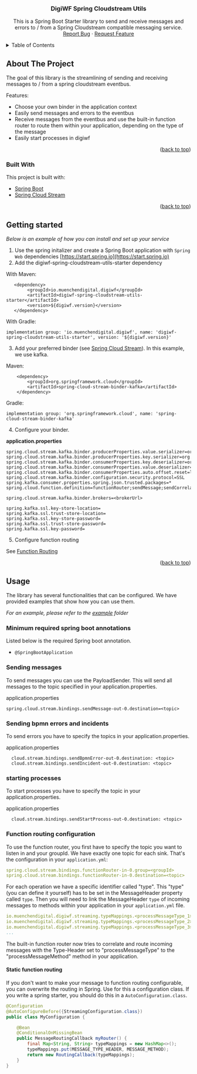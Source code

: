 <div id="top"></div>

<!-- PROJECT LOGO -->
<br />
<div align="center">

<h3 align="center">DigiWF Spring Cloudstream Utils</h3>

  <p align="center">
    This is a Spring Boot Starter library to send and receive messages and errors to / from a Spring Cloudstream compatible
messaging service.
    <a href="https://github.com/it-at-m/digiwf-spring-cloudstream-utils/issues">Report Bug</a>
    ·
    <a href="https://github.com/it-at-m/digiwf-spring-cloudstream-utils/issues">Request Feature</a>
  </p>
</div>



<!-- TABLE OF CONTENTS -->
<details>
  <summary>Table of Contents</summary>
  <ol>
    <li>
      <a href="#about-the-project">About The Project</a>
      <ul>
        <li><a href="#built-with">Built With</a></li>
      </ul>
    </li>
    <li>
      <a href="#getting-started">Getting Started</a>
    </li>
    <li>
      <a href="#usage">Usage</a>
      <ul>
        <li><a href="#minimum-required-spring-boot-annotations">Minimum required spring boot annotations</a></li>
      </ul>
      <ul>
        <li><a href="#sending-messages">Sending messages</a></li>
      </ul>
      <ul>
        <li><a href="#function-routing">Function routing</a></li>
      </ul>
</li>
  </ol>
</details>



<!-- ABOUT THE PROJECT -->

## About The Project

The goal of this library is the streamlining of sending and receiving messages to / from a spring cloudstream eventbus.

Features:

* Choose your own binder in the application context
* Easily send messages and errors to the eventbus
* Receive messages from the eventbus and use the built-in function router to route them within your application,
  depending on the type of the message
* Easily start processes in digiwf

<p align="right">(<a href="#top">back to top</a>)</p>

### Built With

This project is built with:

* [Spring Boot](https://spring.io/projects/spring-boot)
* [Spring Cloud Stream](https://spring.io/projects/spring-cloud-stream)

<p align="right">(<a href="#top">back to top</a>)</p>

<!-- GETTING STARTED -->

## Getting started

_Below is an example of how you can install and set up your service_

1. Use the spring initalizer and create a Spring Boot application with `Spring Web`
   dependencies [https://start.spring.io](https://start.spring.io)
2. Add the digiwf-spring-cloudstream-utils-starter dependency

With Maven:

```
   <dependency>
        <groupId>io.muenchendigital.digiwf</groupId>
        <artifactId>digiwf-spring-cloudstream-utils-starter</artifactId>
        <version>${digiwf.version}</version>
   </dependency>
```

With Gradle:

```
implementation group: 'io.muenchendigital.digiwf', name: 'digiwf-spring-cloudstream-utils-starter', version: '${digiwf.version}'
```

3. Add your preferred binder (see [Spring Cloud Stream](https://spring.io/projects/spring-cloud-stream)). In this
   example, we use kafka.

Maven:

 ```
     <dependency>
         <groupId>org.springframework.cloud</groupId>
         <artifactId>spring-cloud-stream-binder-kafka</artifactId>
     </dependency>
```

Gradle:

```
implementation group: 'org.springframework.cloud', name: 'spring-cloud-stream-binder-kafka'
```

4. Configure your binder.

__application.properties__

```
spring.cloud.stream.kafka.binder.producerProperties.value.serializer=org.springframework.kafka.support.serializer.JsonSerializer
spring.cloud.stream.kafka.binder.producerProperties.key.serializer=org.springframework.kafka.support.serializer.JsonSerializer
spring.cloud.stream.kafka.binder.consumerProperties.key.deserializer=org.springframework.kafka.support.serializer.JsonDeserializer
spring.cloud.stream.kafka.binder.consumerProperties.value.deserializer=org.springframework.kafka.support.serializer.JsonDeserializer
spring.cloud.stream.kafka.binder.consumerProperties.auto.offset.reset=latest
spring.cloud.stream.kafka.binder.configuration.security.protocol=SSL
spring.kafka.consumer.properties.spring.json.trusted.packages=*
spring.cloud.function.definition=functionRouter;sendMessage;sendCorrelateMessage;sendBpmnError;sendIncident;

spring.cloud.stream.kafka.binder.brokers=<brokerUrl>

spring.kafka.ssl.key-store-location=
spring.kafka.ssl.trust-store-location=
spring.kafka.ssl.key-store-password=
spring.kafka.ssl.trust-store-password=
spring.kafka.ssl.key-password=
```

5. Configure function routing

See <a href="#function-routing">Function Routing</a>

<p align="right">(<a href="#top">back to top</a>)</p>


<!-- USAGE EXAMPLES -->

## Usage

The library has several functionalities that can be configured. We have provided examples that show how you can use
them.

_For an example, please refer to
the [example](https://github.com/it-at-m/digiwf-spring-cloudstream-utils/tree/dev/example)
folder_

### Minimum required spring boot annotations

Listed below is the required Spring boot annotation.

* ```@SpringBootApplication```

### Sending messages

To send messages you can use the PayloadSender. This will send all messages to the topic specified in your
application.properties.

application.properties

```
spring.cloud.stream.bindings.sendMessage-out-0.destination=<topic>
```

### Sending bpmn errors and incidents

To send errors you have to specify the topics in your application.properties.

application.properties

```
  cloud.stream.bindings.sendBpmnError-out-0.destination: <topic>
  cloud.stream.bindings.sendIncident-out-0.destination: <topic>
```

<!-- FUNCTION ROUTING -->

### starting processes

To start processes you have to specify the topic in your application.properties.

application.properties

```
  cloud.stream.bindings.sendStartProcess-out-0.destination: <topic>
```

<!-- FUNCTION ROUTING -->

### Function routing configuration

To use the function router, you first have to specify the topic you want to listen in and your groupId. We have exactly
one topic for each sink. That's the configuration in your `application.yml`:

``` yml
spring.cloud.stream.bindings.functionRouter-in-0.group=<groupId>
spring.cloud.stream.bindings.functionRouter-in-0.destination=<topic>
```

For each operation we have a specific identifier called "type". This "type" (you can define it yourself) has to be set
in the MessageHeader property called `type`. Then you will need to link the MessageHeader `type` of incoming messages to
methods within your application in your `application.yml` file.

``` yml
io.muenchendigital.digiwf.streaming.typeMappings.<processMessageType_1>=<processMessageMethod_1>
io.muenchendigital.digiwf.streaming.typeMappings.<processMessageType_2>=<processMessageMethod_2>
io.muenchendigital.digiwf.streaming.typeMappings.<processMessageType_3>=<processMessageMethod_3>
...
```

The built-in function router now tries to correlate and route incoming messages with the Type-Header set to
"processMessageType" to the "processMessageMethod" method in your application.

#### Static function routing

If you don't want to make your message to function routing configurable, you can overwrite the routing in Spring. Use
for this a configuration class. If you write a spring starter, you should do this in a `AutoConfiguration.class`.

``` java
@Configuration
@AutoConfigureBefore({StreamingConfiguration.class})
public class MyConfiguration {

    @Bean
    @ConditionalOnMissingBean
    public MessageRoutingCallback myRouter() {
        final Map<String, String> typeMappings = new HashMap<>();
        typeMappings.put(MESSAGE_TYPE_HEADER, MESSAGE_METHOD);
        return new RoutingCallback(typeMappings);
    }
}
```
